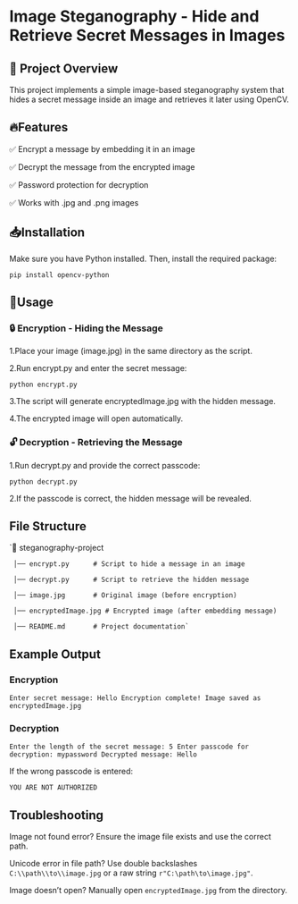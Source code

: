 # Image Steganography - Hide and Retrieve Secret Messages in Images

## 📌 Project Overview

This project implements a simple image-based steganography system that hides a secret message inside an image and retrieves it later using OpenCV.

## 🔥Features

✅ Encrypt a message by embedding it in an image

✅ Decrypt the message from the encrypted image

✅ Password protection for decryption

✅ Works with .jpg and .png images

## 📥Installation

Make sure you have Python installed. Then, install the required package:

`pip install opencv-python`

## 🚀Usage

### 🔒 Encryption - Hiding the Message

1.Place your image (image.jpg) in the same directory as the script.

2.Run encrypt.py and enter the secret message:

`python encrypt.py`

3.The script will generate encryptedImage.jpg with the hidden message.

4.The encrypted image will open automatically.

### 🔓 Decryption - Retrieving the Message

1.Run decrypt.py and provide the correct passcode:

`python decrypt.py`

2.If the passcode is correct, the hidden message will be revealed.

## File Structure

`📂 steganography-project

     │── encrypt.py      # Script to hide a message in an image

     │── decrypt.py      # Script to retrieve the hidden message

     │── image.jpg       # Original image (before encryption)

     │── encryptedImage.jpg # Encrypted image (after embedding message)

     │── README.md       # Project documentation`

## Example Output

### Encryption

`Enter secret message: Hello
Encryption complete! Image saved as encryptedImage.jpg`

### Decryption

`Enter the length of the secret message: 5
Enter passcode for decryption: mypassword
Decrypted message: Hello`

If the wrong passcode is entered:

`YOU ARE NOT AUTHORIZED`

## Troubleshooting

Image not found error? Ensure the image file exists and use the correct path.

Unicode error in file path? Use double backslashes `C:\\path\\to\\image.jpg` or a raw string `r"C:\path\to\image.jpg"`.

Image doesn’t open? Manually open `encryptedImage.jpg` from the directory.



